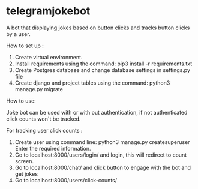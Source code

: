 # telegramjokebot
A bot that displaying jokes based on button clicks and tracks button clicks by a user.

How to set up : 

1. Create virtual environment.
2. Install requirements using the command:
    pip3 install -r requirements.txt
3. Create Postgres database and change database settings in settings.py file
4. Create django and project tables using the command:
   python3 manage.py migrate


How to use:

 Joke bot can be used with or with out authentication, if not authenticated click counts won't be tracked.
 
 For tracking user click counts :
  1. Create user using command line:
       python3 manage.py createsuperuser
     Enter the required information.
  2. Go to localhost:8000/users/login/ and login, this will redirect to count screen.
  3. Go to localhost:8000/chat/ and click button to engage with the bot and get jokes
  4. Go to localhost:8000/users/click-counts/
 
 
 
